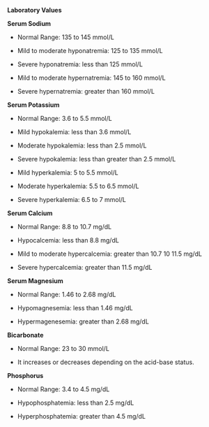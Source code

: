 **Laboratory Values**

**Serum Sodium**

- Normal Range: 135 to 145 mmol/L

- Mild to moderate hyponatremia: 125 to 135 mmol/L

- Severe hyponatremia: less than 125 mmol/L

- Mild to moderate hypernatremia: 145 to 160 mmol/L

- Severe hypernatremia: greater than 160 mmol/L

**Serum Potassium**

- Normal Range: 3.6 to 5.5 mmol/L

- Mild hypokalemia: less than 3.6 mmol/L

- Moderate hypokalemia: less than 2.5 mmol/L

- Severe hypokalemia: less than greater than 2.5 mmol/L

- Mild hyperkalemia: 5 to 5.5 mmol/L

- Moderate hyperkalemia: 5.5 to 6.5 mmol/L

- Severe hyperkalemia: 6.5 to 7 mmol/L

**Serum Calcium**

- Normal Range: 8.8 to 10.7 mg/dL

- Hypocalcemia: less than 8.8 mg/dL

- Mild to moderate hypercalcemia: greater than 10.7 10 11.5 mg/dL

- Severe hypercalcemia: greater than 11.5 mg/dL

**Serum Magnesium**

- Normal Range: 1.46 to 2.68 mg/dL

- Hypomagnesemia: less than 1.46 mg/dL

- Hypermagenesemia: greater than 2.68 mg/dL

**Bicarbonate**

- Normal Range: 23 to 30 mmol/L

- It increases or decreases depending on the acid-base status.

**Phosphorus**

- Normal Range: 3.4 to 4.5 mg/dL

- Hypophosphatemia: less than 2.5 mg/dL

- Hyperphosphatemia: greater than 4.5 mg/dL